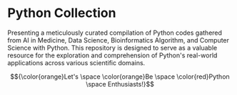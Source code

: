 # Python Collection

Presenting a meticulously curated compilation of Python codes gathered from AI in Medicine, Data Science, Bioinformatics Algorithm, and Computer Science with Python. This repository is designed to serve as a valuable resource for the exploration and comprehension of Python's real-world applications across various scientific domains.

$${\color{orange}Let's \space \color{orange}Be \space \color{red}Python \space Enthusiasts!}$$
